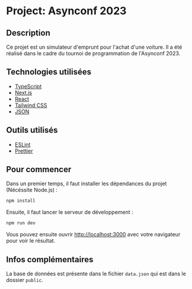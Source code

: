 # Project: Asynconf 2023

## Description

Ce projet est un simulateur d'emprunt pour l'achat d'une voiture. Il a été réalisé dans le cadre du tournoi de programmation de l'Asynconf 2023.

## Technologies utilisées

- [TypeScript](https://www.typescriptlang.org/)
- [Next.js](https://nextjs.org/)
- [React](https://reactjs.org/)
- [Tailwind CSS](https://tailwindcss.com/)
- [JSON](https://www.json.org/json-fr.html)

## Outils utilisés

- [ESLint](https://eslint.org/)
- [Prettier](https://prettier.io/)

## Pour commencer

Dans un premier temps, il faut installer les dépendances du projet (Nécéssite Node.js) :

```bash
npm install
```

Ensuite, il faut lancer le serveur de développement :

```bash
npm run dev
```

Vous pouvez ensuite ouvrir [http://localhost:3000](http://localhost:3000) avec votre navigateur pour voir le résultat.

## Infos complémentaires

La base de données est présente dans le fichier `data.json` qui est dans le dossier `public`.
